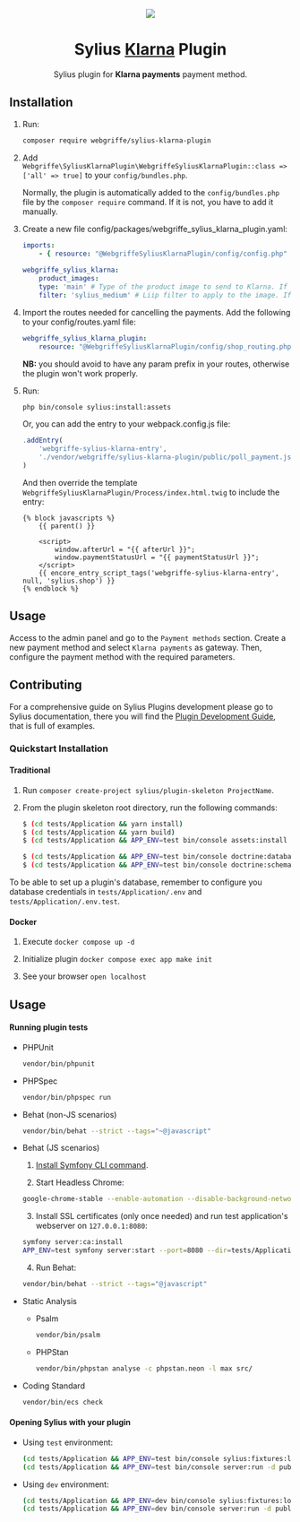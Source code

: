 <p align="center">
    <a href="https://sylius.com" target="_blank">
        <img src="https://demo.sylius.com/assets/shop/img/logo.png" />
    </a>
</p>

<h1 align="center">Sylius <a href="https://docs.klarna.com/klarna-payments/" target="_blank">Klarna</a> Plugin</h1>

<p align="center">Sylius plugin for <b>Klarna payments</b> payment method.</p>


## Installation

1. Run:
    ```bash
    composer require webgriffe/sylius-klarna-plugin
   ```

2. Add `Webgriffe\SyliusKlarnaPlugin\WebgriffeSyliusKlarnaPlugin::class => ['all' => true]` to your `config/bundles.php`.
   
   Normally, the plugin is automatically added to the `config/bundles.php` file by the `composer require` command. If it is not, you have to add it manually.

3. Create a new file config/packages/webgriffe_sylius_klarna_plugin.yaml:
   ```yaml
   imports:
       - { resource: "@WebgriffeSyliusKlarnaPlugin/config/config.php" }
    
   webgriffe_sylius_klarna:
       product_images:
       type: 'main' # Type of the product image to send to Klarna. If none is specified or the type does not exists on current product then the first image will be used.
       filter: 'sylius_medium' # Liip filter to apply to the image. If none is specified then the original image will be used.
   ```

4. Import the routes needed for cancelling the payments. Add the following to your config/routes.yaml file:
   ```yaml
   webgriffe_sylius_klarna_plugin:
       resource: "@WebgriffeSyliusKlarnaPlugin/config/shop_routing.php"
   ```
   **NB:** you should avoid to have any param prefix in your routes, otherwise the plugin won't work properly.

5. Run:
    ```bash
    php bin/console sylius:install:assets
   ```
   Or, you can add the entry to your webpack.config.js file:
    ```javascript
    .addEntry(
        'webgriffe-sylius-klarna-entry',
        './vendor/webgriffe/sylius-klarna-plugin/public/poll_payment.js'
    )
    ```
   And then override the template `WebgriffeSyliusKlarnaPlugin/Process/index.html.twig` to include the entry:
    ```twig
    {% block javascripts %}
        {{ parent() }}

        <script>
            window.afterUrl = "{{ afterUrl }}";
            window.paymentStatusUrl = "{{ paymentStatusUrl }}";
        </script>
        {{ encore_entry_script_tags('webgriffe-sylius-klarna-entry', null, 'sylius.shop') }}
    {% endblock %}
    ```

## Usage

Access to the admin panel and go to the `Payment methods` section. Create a new payment method and select `Klarna payments`
as gateway. Then, configure the payment method with the required parameters.

## Contributing

For a comprehensive guide on Sylius Plugins development please go to Sylius documentation,
there you will find the <a href="https://docs.sylius.com/en/latest/plugin-development-guide/index.html">Plugin Development Guide</a>, that is full of examples.

### Quickstart Installation

#### Traditional

1. Run `composer create-project sylius/plugin-skeleton ProjectName`.

2. From the plugin skeleton root directory, run the following commands:
   
    ```bash
    $ (cd tests/Application && yarn install)
    $ (cd tests/Application && yarn build)
    $ (cd tests/Application && APP_ENV=test bin/console assets:install public)
    
    $ (cd tests/Application && APP_ENV=test bin/console doctrine:database:create)
    $ (cd tests/Application && APP_ENV=test bin/console doctrine:schema:create)
    ```

To be able to set up a plugin's database, remember to configure you database credentials in `tests/Application/.env` and `tests/Application/.env.test`.

#### Docker

1. Execute `docker compose up -d`

2. Initialize plugin `docker compose exec app make init`

3. See your browser `open localhost`

## Usage

#### Running plugin tests

- PHPUnit
  
  ```bash
  vendor/bin/phpunit
  ```

- PHPSpec
  
  ```bash
  vendor/bin/phpspec run
  ```

- Behat (non-JS scenarios)
  
  ```bash
  vendor/bin/behat --strict --tags="~@javascript"
  ```

- Behat (JS scenarios)
    
    1. [Install Symfony CLI command](https://symfony.com/download).
    
    2. Start Headless Chrome:
  
    ```bash
    google-chrome-stable --enable-automation --disable-background-networking --no-default-browser-check --no-first-run --disable-popup-blocking --disable-default-apps --allow-insecure-localhost --disable-translate --disable-extensions --no-sandbox --enable-features=Metal --headless --remote-debugging-port=9222 --window-size=2880,1800 --proxy-server='direct://' --proxy-bypass-list='*' http://127.0.0.1
    ```
    
    3. Install SSL certificates (only once needed) and run test application's webserver on `127.0.0.1:8080`:
  
    ```bash
    symfony server:ca:install
    APP_ENV=test symfony server:start --port=8080 --dir=tests/Application/public --daemon
    ```
    
    4. Run Behat:
  
    ```bash
    vendor/bin/behat --strict --tags="@javascript"
    ```

- Static Analysis
    
    - Psalm
      
      ```bash
      vendor/bin/psalm
      ```
    
    - PHPStan
      
      ```bash
      vendor/bin/phpstan analyse -c phpstan.neon -l max src/  
      ```

- Coding Standard
  
  ```bash
  vendor/bin/ecs check
  ```

#### Opening Sylius with your plugin

- Using `test` environment:
  
    ```bash
    (cd tests/Application && APP_ENV=test bin/console sylius:fixtures:load)
    (cd tests/Application && APP_ENV=test bin/console server:run -d public)
    ```

- Using `dev` environment:
  
    ```bash
    (cd tests/Application && APP_ENV=dev bin/console sylius:fixtures:load)
    (cd tests/Application && APP_ENV=dev bin/console server:run -d public)
    ```
